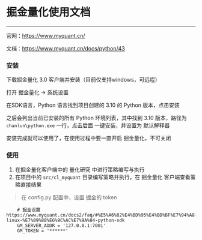 # 掘金量化使用文档

---

官网：https://www.myquant.cn/

文档：https://www.myquant.cn/docs/python/43

### 安装

下载掘金量化 3.0 客户端并安装（目前仅支持windows，可远程）

打开 掘金量化 -> 系统设置

在SDK语言，Python 语言找到项目创建的 3.10 的 Python 版本，点击安装

之后会列出当前已安装的所有 Python 环境列表，其中找到 3.10 版本，路径为 `chanlun\python.exe` 一行，点击后面 一键安装，并设置为
默认解释器

安装完成就可以使用了，在使用过程中要一直开启 掘金量化，不可关闭

### 使用

1. 在掘金量化客户端中的 量化研究 中进行策略编写与执行
2. 在项目中的 `src/cl_myquant` 目录编写策略并执行，在 掘金量化 客户端查看策略直接结果

> 在 config.py 配置中，设置 掘金的 token

        # 掘金设置 https://www.myquant.cn/docs2/faq/#%E5%A6%82%E4%BD%95%E4%BD%BF%E7%94%A8-linux-%E7%89%88%E6%9C%AC%E7%9A%84-python-sdk
        GM_SERVER_ADDR = '127.0.0.1:7001'
        GM_TOKEN = '******'